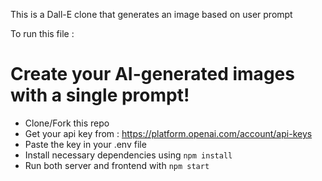 
This is a Dall-E clone that generates an image based on user prompt 

To run this file : 

# Create your AI-generated images with a single prompt!

- Clone/Fork this repo
- Get your api key from : https://platform.openai.com/account/api-keys
- Paste the key in your .env file 
- Install necessary dependencies using `npm install` 
- Run both server and frontend with `npm start`


